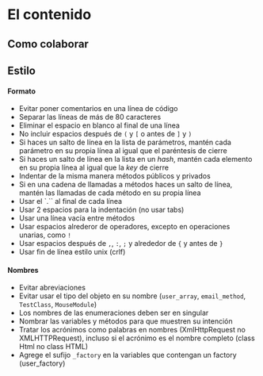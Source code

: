 El contenido
=========

## Como colaborar

## Estilo

#### Formato

* Evitar poner comentarios en una línea de código
* Separar las líneas de más de 80 caracteres
* Eliminar el espacio en blanco al final de una línea
* No incluir espacios después de `(` y `[` o antes de `]` y `)`
* Si haces un salto de línea en la lista de parámetros, mantén cada parámetro en su propia línea al igual que el paréntesis de cierre
* Si haces un salto de línea en la lista en un _hash_, mantén cada elemento en su propia línea al igual que la _key_ de cierre
* Indentar de la misma manera métodos públicos y privados
* Si en una cadena de llamadas a métodos haces un salto de línea, mantén las llamadas de cada método en su propia línea
* Usar el `.`` al final de cada línea
* Usar 2 espacios para la indentación (no usar tabs)
* Usar una línea vacía entre métodos
* Usar espacios alrederor de operadores, excepto en operaciones unarias, como `!`
* Usar espacios después de `,`, `:`, `;` y alrededor de `{` y antes de `}`
* Usar fin de línea estilo unix (crlf)

#### Nombres

* Evitar abreviaciones
* Evitar usar el tipo del objeto en su nombre (`user_array`, `email_method`, `TestClass`, `MouseModule`)
* Los nombres de las enumeraciones deben ser en singular
* Nombrar las variables y métodos para que muestren su intención
* Tratar los acrónimos como palabras en nombres (XmlHttpRequest no XMLHTTPRequest), incluso si el acrónimo es el nombre completo (class Html no class HTML)
* Agrege el sufijo `_factory` en la variables que contengan un factory (user_factory)
